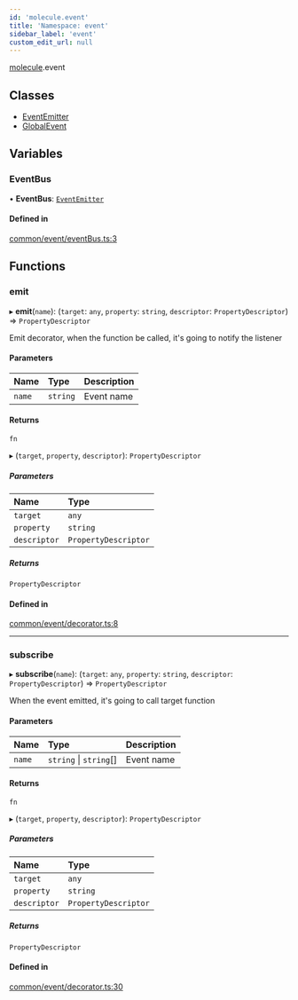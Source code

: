 ```yaml
---
id: 'molecule.event'
title: 'Namespace: event'
sidebar_label: 'event'
custom_edit_url: null
---
```


[molecule](molecule).event

## Classes

-   [EventEmitter](../classes/molecule.event.EventEmitter)
-   [GlobalEvent](../classes/molecule.event.GlobalEvent)

## Variables

### EventBus

• **EventBus**: [`EventEmitter`](../classes/molecule.event.EventEmitter)

#### Defined in

[common/event/eventBus.ts:3](https://github.com/DTStack/molecule/blob/ff1a27ef/src/common/event/eventBus.ts#L3)

## Functions

### emit

▸ **emit**(`name`): (`target`: `any`, `property`: `string`, `descriptor`: `PropertyDescriptor`) => `PropertyDescriptor`

Emit decorator, when the function be called,
it's going to notify the listener

#### Parameters

| Name   | Type     | Description |
| :----- | :------- | :---------- |
| `name` | `string` | Event name  |

#### Returns

`fn`

▸ (`target`, `property`, `descriptor`): `PropertyDescriptor`

##### Parameters

| Name         | Type                 |
| :----------- | :------------------- |
| `target`     | `any`                |
| `property`   | `string`             |
| `descriptor` | `PropertyDescriptor` |

##### Returns

`PropertyDescriptor`

#### Defined in

[common/event/decorator.ts:8](https://github.com/DTStack/molecule/blob/ff1a27ef/src/common/event/decorator.ts#L8)

---

### subscribe

▸ **subscribe**(`name`): (`target`: `any`, `property`: `string`, `descriptor`: `PropertyDescriptor`) => `PropertyDescriptor`

When the event emitted, it's going to call target function

#### Parameters

| Name   | Type                   | Description |
| :----- | :--------------------- | :---------- |
| `name` | `string` \| `string`[] | Event name  |

#### Returns

`fn`

▸ (`target`, `property`, `descriptor`): `PropertyDescriptor`

##### Parameters

| Name         | Type                 |
| :----------- | :------------------- |
| `target`     | `any`                |
| `property`   | `string`             |
| `descriptor` | `PropertyDescriptor` |

##### Returns

`PropertyDescriptor`

#### Defined in

[common/event/decorator.ts:30](https://github.com/DTStack/molecule/blob/ff1a27ef/src/common/event/decorator.ts#L30)
